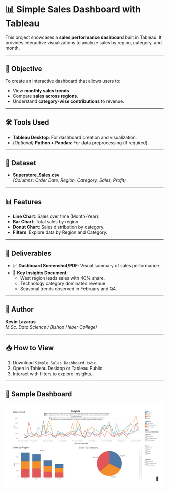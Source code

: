 # 📊 Simple Sales Dashboard with Tableau

This project showcases a **sales performance dashboard** built in Tableau. It provides interactive visualizations to analyze sales by region, category, and month.

---

## 🎯 Objective
To create an interactive dashboard that allows users to:
- View **monthly sales trends**.
- Compare **sales across regions**.
- Understand **category-wise contributions** to revenue.

---

## 🛠 Tools Used
- **Tableau Desktop**: For dashboard creation and visualization.  
- *(Optional)* **Python + Pandas**: For data preprocessing (if required).  

---

## 📁 Dataset
- **Superstore_Sales.csv**  
  *(Columns: Order Date, Region, Category, Sales, Profit)*  

---

## 📊 Features
- **Line Chart**: Sales over time (Month-Year).  
- **Bar Chart**: Total sales by region.  
- **Donut Chart**: Sales distribution by category.  
- **Filters**: Explore data by Region and Category.  

---

## 📄 Deliverables
- 📈 **Dashboard Screenshot/PDF**: Visual summary of sales performance.  
- 📝 **Key Insights Document**:  
  - West region leads sales with 40% share.  
  - Technology category dominates revenue.  
  - Seasonal trends observed in February and Q4.

---

## 📌 Author
**Kevin Lazarus**  
*M.Sc. Data Science /*
*Bishop Heber College*/

---

## 📥 How to View
1. Download `Simple Sales Dashboard.twbx`.  
2. Open in Tableau Desktop or Tableau Public.  
3. Interact with filters to explore insights.  

---

## 📸 Sample Dashboard
![Dashboard Screenshot](./dashboard_screenshot.png)

